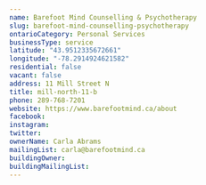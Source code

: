 ```yaml
---
name: Barefoot Mind Counselling & Psychotherapy
slug: barefoot-mind-counselling-psychotherapy
ontarioCategory: Personal Services
businessType: service
latitude: "43.9512335672661"
longitude: "-78.2914924621582"
residential: false
vacant: false
address: 11 Mill Street N
title: mill-north-11-b
phone: 289-768-7201
website: https://www.barefootmind.ca/about
facebook:
instagram:
twitter:
ownerName: Carla Abrams
mailingList: carla@barefootmind.ca
buildingOwner:
buildingMailingList: 
---
```


